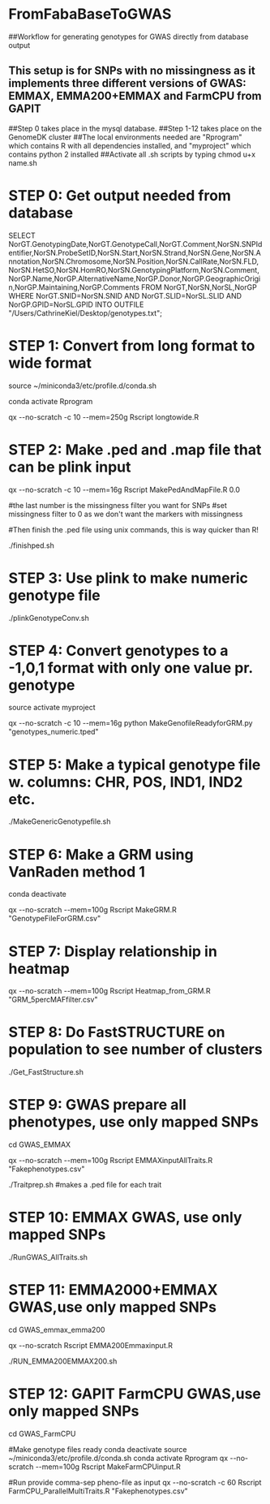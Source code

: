 # FromFabaBaseToGWAS

##Workflow for generating genotypes for GWAS directly from database output
## This setup is for SNPs with no missingness as it implements three different versions of GWAS: EMMAX, EMMA200+EMMAX and FarmCPU from GAPIT

##Step 0 takes place in the mysql database.
##Step 1-12 takes place on the GenomeDK cluster
##The local environments needed are "Rprogram" which contains R with all dependencies installed, and "myproject" which contains python 2 installed
##Activate all .sh scripts by typing chmod u+x name.sh 

# STEP 0: Get output needed from database				       
SELECT NorGT.GenotypingDate,NorGT.GenotypeCall,NorGT.Comment,NorSN.SNPIdentifier,NorSN.ProbeSetID,NorSN.Start,NorSN.Strand,NorSN.Gene,NorSN.Annotation,NorSN.Chromosome,NorSN.Position,NorSN.CallRate,NorSN.FLD,NorSN.HetSO,NorSN.HomRO,NorSN.GenotypingPlatform,NorSN.Comment,NorGP.Name,NorGP.AlternativeName,NorGP.Donor,NorGP.GeographicOrigin,NorGP.Maintaining,NorGP.Comments
FROM NorGT,NorSN,NorSL,NorGP
WHERE NorGT.SNID=NorSN.SNID
AND NorGT.SLID=NorSL.SLID
AND NorGP.GPID=NorSL.GPID
INTO OUTFILE "/Users/CathrineKiel/Desktop/genotypes.txt";


# STEP 1: Convert from long format to wide format

source ~/miniconda3/etc/profile.d/conda.sh

conda activate Rprogram

qx --no-scratch -c 10 --mem=250g Rscript longtowide.R 


# STEP 2: Make .ped and .map file that can be plink input

qx --no-scratch -c 10 --mem=16g Rscript MakePedAndMapFile.R 0.0 

#the last number is the missingness filter you want for SNPs
#set missingness filter to 0 as we don't want the markers with missingness 

#Then finish the .ped file using unix commands, this is way quicker than R!

./finishped.sh


# STEP 3: Use plink to make numeric genotype file 

./plinkGenotypeConv.sh


# STEP 4: Convert genotypes to a -1,0,1 format with only one value pr. genotype   	

source activate myproject

qx --no-scratch -c 10 --mem=16g python MakeGenofileReadyforGRM.py  "genotypes_numeric.tped"


# STEP 5: Make a typical genotype file w. columns: CHR, POS, IND1, IND2 etc.		             

./MakeGenericGenotypefile.sh


# STEP 6: Make a GRM using VanRaden method 1 

conda deactivate

qx --no-scratch --mem=100g Rscript MakeGRM.R "GenotypeFileForGRM.csv"

# STEP 7: Display relationship in heatmap		

qx --no-scratch --mem=100g Rscript Heatmap_from_GRM.R "GRM_5percMAFfilter.csv"


# STEP 8: Do FastSTRUCTURE on population to see number of clusters

./Get_FastStructure.sh

# STEP 9: GWAS prepare all phenotypes, use only mapped SNPs

cd GWAS_EMMAX

qx --no-scratch --mem=100g Rscript EMMAXinputAllTraits.R "Fakephenotypes.csv"

./Traitprep.sh #makes a .ped file for each trait

# STEP 10: EMMAX GWAS, use only mapped SNPs

./RunGWAS_AllTraits.sh   

# STEP 11: EMMA2000+EMMAX GWAS,use only mapped SNPs

cd GWAS_emmax_emma200

qx --no-scratch Rscript EMMA200Emmaxinput.R

./RUN_EMMA200EMMAX200.sh

# STEP 12: GAPIT FarmCPU GWAS,use only mapped SNPs

cd GWAS_FarmCPU

#Make genotype files ready
conda deactivate 
source ~/miniconda3/etc/profile.d/conda.sh
conda activate Rprogram
qx --no-scratch --mem=100g Rscript MakeFarmCPUinput.R 

#Run provide comma-sep pheno-file as input
qx --no-scratch -c 60 Rscript FarmCPU_ParallelMultiTraits.R "Fakephenotypes.csv"


